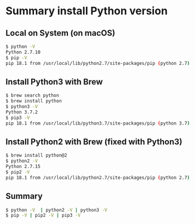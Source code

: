 # Summary install Python version

## Local on System (on macOS)
```bash
$ python -V
Python 2.7.10
$ pip -V
pip 18.1 from /usr/local/lib/python2.7/site-packages/pip (python 2.7)
```

## Install Python3 with Brew
```bash
$ brew search python
$ brew install python
$ python3 -V
Python 3.7.2
$ pip3 -V
pip 18.1 from /usr/local/lib/python3.7/site-packages/pip (python 3.7)
```

## Install Python2 with Brew (fixed with Python3)
```bash
$ brew install python@2
$ python2 -V
Python 2.7.15
$ pip2 -V
pip 18.1 from /usr/local/lib/python2.7/site-packages/pip (python 2.7)
```

## Summary
```bash
$ python -V  | python2 -V | python3 -V
$ pip -V | pip2 -V | pip3 -V
```